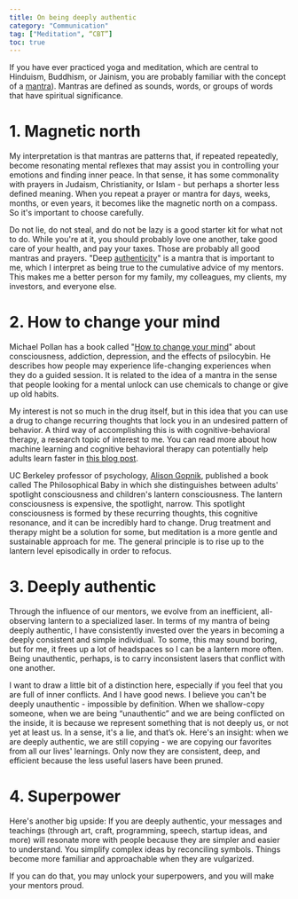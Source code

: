 ```yaml
---
title: On being deeply authentic
category: "Communication"
tag: ["Meditation", “CBT”]
toc: true
---
```


If you have ever practiced yoga and meditation, which are central to Hinduism, Buddhism, or Jainism, you are probably familiar with the concept of a [mantra](
https://en.wikipedia.org/wiki/Mantra)). Mantras are defined as sounds, words, or groups of words that have spiritual significance.

# 1. Magnetic north

My interpretation is that mantras are patterns that, if repeated repeatedly, become resonating mental reflexes that may assist you in controlling your emotions and finding inner peace. In that sense, it has some commonality with prayers in Judaism, Christianity, or Islam - but perhaps a shorter less defined meaning. When you repeat a prayer or mantra for days, weeks, months, or even years, it becomes like the magnetic north on a compass. So it's important to choose carefully.

Do not lie, do not steal, and do not be lazy is a good starter kit for what not to do. While you're at it, you should probably love one another, take good care of your health, and pay your taxes. Those are probably all good mantras and prayers. "Deep [authenticity](https://www.merriam-webster.com/dictionary/authentic)" is a mantra that is important to me, which I interpret as being true to the cumulative advice of my mentors. This makes me a better person for my family, my colleagues, my clients, my investors, and everyone else.

# 2. How to change your mind

Michael Pollan has a book called "[How to change your mind](https://en.wikipedia.org/wiki/How_to_Change_Your_Mind#:~:text=8%20.P65%202018-,How%20to%20Change%20Your%20Mind%3A%20What%20the%20New%20Science%20of,New%20York%20Times%20best%2Dseller.)" about consciousness, addiction, depression, and the effects of psilocybin. He describes how people may experience life-changing experiences when they do a guided session. It is related to the idea of a mantra in the sense that people looking for a mental unlock can use chemicals to change or give up old habits.


My interest is not so much in the drug itself, but in this idea that you can use a drug to change recurring thoughts that lock you in an undesired pattern of behavior. A third way of accomplishing this is with cognitive-behavioral therapy, a research topic of interest to me. You can read more about how machine learning and cognitive behavioral therapy can potentially help adults learn faster in [this blog post](https://blog.dannycastonguay.com/research/CBT-and-ML-to-speed-up-adult-learning/).


UC Berkeley professor of psychology, [Alison Gopnik](https://en.wikipedia.org/wiki/Alison_Gopnik), published a book called The Philosophical Baby in which she distinguishes between adults' spotlight consciousness and children's lantern consciousness. The lantern consciousness is expensive, the spotlight, narrow. This spotlight consciousness is formed by these recurring thoughts, this cognitive resonance, and it can be incredibly hard to change. Drug treatment and therapy might be a solution for some, but meditation is a more gentle and sustainable approach for me. The general principle is to rise up to the lantern level episodically in order to refocus.

# 3. Deeply authentic

Through the influence of our mentors, we evolve from an inefficient, all-observing lantern to a specialized laser. In terms of my mantra of being deeply authentic, I have consistently invested over the years in becoming a deeply consistent and simple individual. To some, this may sound boring, but for me, it frees up a lot of headspaces so I can be a lantern more often. Being unauthentic, perhaps, is to carry inconsistent lasers that conflict with one another.

I want to draw a little bit of a distinction here, especially if you feel that you are full of inner conflicts. And I have good news. I believe you can't be deeply unauthentic - impossible by definition. When we shallow-copy someone, when we are being “unauthentic” and we are being conflicted on the inside, it is because we represent something that is not deeply us, or not yet at least us. In a sense, it's a lie, and that’s ok. Here's an insight: when we are deeply authentic, we are still copying - we are copying our favorites from all our lives' learnings. Only now they are consistent, deep, and efficient because the less useful lasers have been pruned.

# 4. Superpower

Here's another big upside: If you are deeply authentic, your messages and teachings (through art, craft, programming, speech, startup ideas, and more) will resonate more with people because they are simpler and easier to understand. You simplify complex ideas by reconciling symbols. Things become more familiar and approachable when they are vulgarized.

If you can do that, you may unlock your superpowers, and you will make your mentors proud.